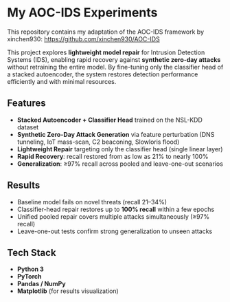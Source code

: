 # My AOC-IDS Experiments

This repository contains my adaptation of the AOC-IDS framework by xinchen930:
https://github.com/xinchen930/AOC-IDS

This project explores **lightweight model repair** for Intrusion Detection Systems (IDS), enabling rapid recovery against **synthetic zero-day attacks** without retraining the entire model. By fine-tuning only the classifier head of a stacked autoencoder, the system restores detection performance efficiently and with minimal resources.

## Features
- **Stacked Autoencoder + Classifier Head** trained on the NSL-KDD dataset  
- **Synthetic Zero-Day Attack Generation** via feature perturbation (DNS tunneling, IoT mass-scan, C2 beaconing, Slowloris flood)  
- **Lightweight Repair** targeting only the classifier head (single linear layer)  
- **Rapid Recovery**: recall restored from as low as 21% to nearly 100%  
- **Generalization**: ≥97% recall across pooled and leave-one-out scenarios  

## Results
- Baseline model fails on novel threats (recall 21–34%)  
- Classifier-head repair restores up to **100% recall** within a few epochs  
- Unified pooled repair covers multiple attacks simultaneously (≥97% recall)  
- Leave-one-out tests confirm strong generalization to unseen attacks  

## Tech Stack
- **Python 3**
- **PyTorch**
- **Pandas / NumPy**
- **Matplotlib** (for results visualization)


